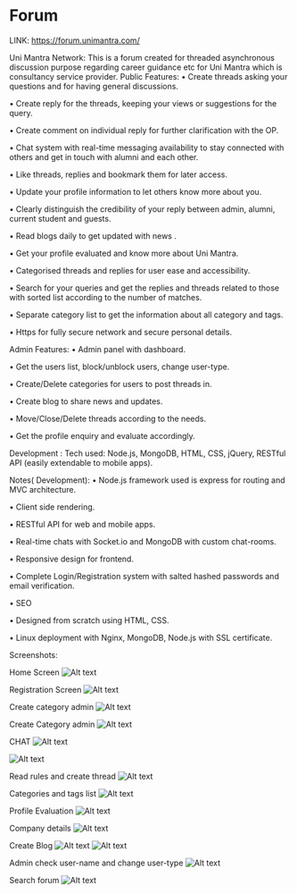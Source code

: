 # Forum

LINK:
https://forum.unimantra.com/

Uni Mantra Network:
This is a forum created for threaded asynchronous discussion purpose regarding career guidance etc for Uni Mantra which is consultancy service provider.
Public Features:
•	Create threads asking your questions and for having general discussions.

•	Create reply for the threads, keeping your views or suggestions for the query.

•	Create comment on individual reply for further clarification with the OP.

•	Chat system with real-time messaging availability to stay connected with others and get in touch with alumni and each other.

•	Like threads, replies and bookmark them for later access.

•	Update your profile information to let others know more about you.

•	Clearly distinguish the credibility of your reply between admin, alumni,  current student and guests.

•	Read blogs daily to get updated with news .

•	Get your profile evaluated and know more about Uni Mantra.

•	Categorised threads and replies for user ease and accessibility.

•	Search for your queries and get the replies and threads related to those with sorted list according to the number of matches.

•	Separate category list to get the information about all category and tags.

•	Https for fully  secure network and secure personal details.

Admin Features:
•	Admin panel with dashboard.

•	Get the users list, block/unblock users, change user-type.

•	Create/Delete categories for users to post threads in.

•	Create blog to share news and updates.

•	Move/Close/Delete threads according to the needs.

•	Get the profile enquiry and evaluate accordingly.

Development :
Tech used: Node.js, MongoDB, HTML, CSS, jQuery, RESTful API (easily extendable to mobile apps).

Notes( Development):
•	Node.js framework used is express for routing and MVC architecture.

•	Client side rendering.

•	RESTful API for web and mobile apps.

•	Real-time chats with Socket.io and MongoDB with custom chat-rooms.

•	Responsive design for frontend.

•	Complete Login/Registration system with salted hashed passwords and email verification.

•	SEO 

•	Designed from scratch using HTML, CSS.

•	Linux deployment with Nginx, MongoDB, Node.js with SSL certificate.

Screenshots:

Home Screen
![Alt text](/Screenshot%20(8).png)


Registration Screen
![Alt text](/Screenshot%20(2).png)

Create category admin
![Alt text](/Screenshot%20(4).png)

Create Category admin
![Alt text](/Screenshot%20(5).png)


CHAT
![Alt text](/Screenshot%20(9).png)

![Alt text](/Screenshot%20(10).png)


Read rules and create thread
![Alt text](/Screenshot%20(7).png)

Categories and tags list
![Alt text](/Screenshot%20(11).png)

Profile Evaluation
![Alt text](/Screenshot%20(12).png)

Company details
![Alt text](/Screenshot%20(13).png)

Create Blog
![Alt text](/Screenshot%20(14).png)
![Alt text](/Screenshot%20(16).png)

Admin check user-name and change user-type
![Alt text](/Screenshot%20(15).png)

Search forum
![Alt text](/Screenshot%20(18).png)

